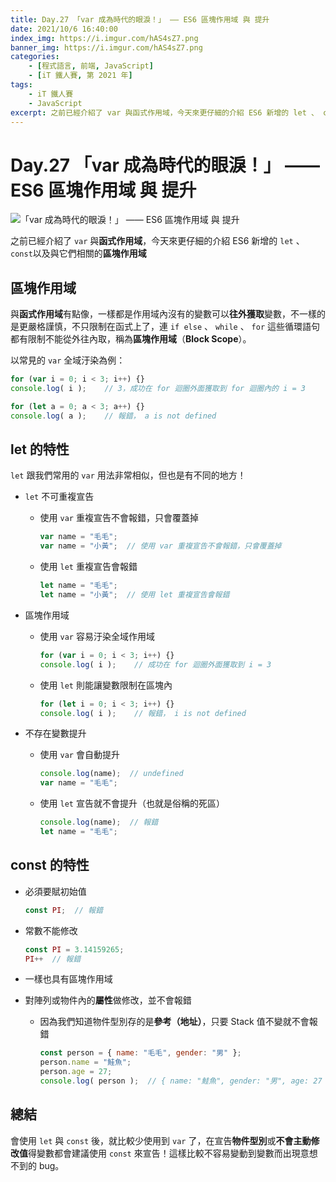 ```yaml
---
title: Day.27 「var 成為時代的眼淚！」 —— ES6 區塊作用域 與 提升
date: 2021/10/6 16:40:00
index_img: https://i.imgur.com/hAS4sZ7.png
banner_img: https://i.imgur.com/hAS4sZ7.png
categories:
    - [程式語言, 前端, JavaScript]
    - [iT 鐵人賽, 第 2021 年]
tags: 
    - iT 鐵人賽
    - JavaScript
excerpt: 之前已經介紹了 var 與函式作用域，今天來更仔細的介紹 ES6 新增的 let 、 const以及與它們相關的區塊作用域。
---
```


# Day.27 「var 成為時代的眼淚！」 —— ES6 區塊作用域 與 提升

![「var 成為時代的眼淚！」 —— ES6 區塊作用域 與 提升](https://i.imgur.com/hAS4sZ7.png)

之前已經介紹了 `var` 與**函式作用域**，今天來更仔細的介紹 ES6 新增的 `let` 、 `const`以及與它們相關的**區塊作用域**

## 區塊作用域

與**函式作用域**有點像，一樣都是作用域內沒有的變數可以**往外獲取**變數，不一樣的是更嚴格謹慎，不只限制在函式上了，連 `if else` 、 `while` 、 `for` 這些循環語句都有限制不能從外往內取，稱為**區塊作用域**（**Block Scope**）。

以常見的 `var` 全域汙染為例：

```javascript
for (var i = 0; i < 3; i++) {}
console.log( i );    // 3，成功在 for 迴圈外面獲取到 for 迴圈內的 i = 3

for (let a = 0; a < 3; a++) {}
console.log( a );    // 報錯， a is not defined
```

## let 的特性

`let` 跟我們常用的 `var` 用法非常相似，但也是有不同的地方！

- `let` 不可重複宣告

  - 使用 `var` 重複宣告不會報錯，只會覆蓋掉

    ```javascript
    var name = "毛毛";
    var name = "小黃";  // 使用 var 重複宣告不會報錯，只會覆蓋掉
    ```

  - 使用 `let` 重複宣告會報錯

    ```javascript
    let name = "毛毛";
    let name = "小黃";  // 使用 let 重複宣告會報錯
    ```

- 區塊作用域

  - 使用 `var` 容易汙染全域作用域

    ```javascript
    for (var i = 0; i < 3; i++) {}
    console.log( i );    // 成功在 for 迴圈外面獲取到 i = 3
    ```
  
  - 使用 `let` 則能讓變數限制在區塊內

    ```javascript
    for (let i = 0; i < 3; i++) {}
    console.log( i );    // 報錯， i is not defined
    ```

- 不存在變數提升

  - 使用 `var` 會自動提升

    ```javascript
    console.log(name);  // undefined
    var name = "毛毛";
    ```
  
  - 使用 `let` 宣告就不會提升（也就是俗稱的死區）

    ```javascript
    console.log(name);  // 報錯
    let name = "毛毛";
    ```

## const 的特性

- 必須要賦初始值
  
  ```javascript
  const PI;  // 報錯
  ```

- 常數不能修改

  ```javascript
  const PI = 3.14159265;
  PI++  // 報錯
  ```

- 一樣也具有區塊作用域

- 對陣列或物件內的**屬性**做修改，並不會報錯
  - 因為我們知道物件型別存的是**參考（地址）**，只要 Stack 值不變就不會報錯
    ```javascript
    const person = { name: "毛毛", gender: "男" };
    person.name = "鮭魚";
    person.age = 27;
    console.log( person );  // { name: "鮭魚", gender: "男", age: 27 }
    ```

## 總結

會使用 `let` 與 `const` 後，就比較少使用到 `var` 了，在宣告**物件型別**或**不會主動修改值**得變數都會建議使用 `const` 來宣告！這樣比較不容易變動到變數而出現意想不到的 bug。
